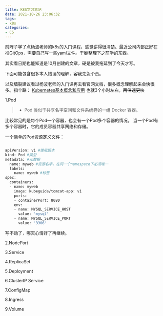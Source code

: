 ```yaml
---
title: K8S学习笔记
date: 2021-10-26 23:06:32
tags: 
- k8s
categories: 
- CS
---
```


前阵子学了点杨波老师的k8s的入门课程，感觉讲得很清楚。最近公司内部正好在推GitOps，需要自己写一些yaml文件。干脆整理下之前学的东西。

其实看日期也能知道是10月创建的文章，硬是被我拖延到了今天才写。

下面可能包含很多本人错误的理解，容我先免个责。

以及墙裂建议看过杨波老师的入门课再去看官网文档，很多概念理解起来会快很多。指个路：
[Kubernetes基本概念和应用](https://www.bilibili.com/video/BV1Ja4y1x748) 也就3个小时左右，~~两倍速更快~~

1.Pod
> - Pod 类似于共享名字空间和文件系统卷的一组 Docker 容器。

比较常见的是每个Pod一个容器，也会有一个Pod多个容器的情况。
当一个Pod有多个容器时，它的成员容器共享网络和存储。

一个简单的Pod资源定义文件：

```bash

apiVersion: v1 #使用版本
kind: Pod #类型
metadata: #元数据
  name: myweb #资源名字，在同一个namespace下必须唯一
  labels:
    name: myweb #标签
spec:
  containers:
  - name: myweb
    image: kubeguide/tomcat-app: v1
    ports:
    - containerPort: 8080
    env:
    - name: MYSQL_SERVICE_HOST
      value: 'mysql'
    - name: MYSQL_SERVICE_PORT
      value: '3306'

```

写不动了，哪天心情好了再继续。

2.NodePort 

3.Service

4.ReplicaSet

5.Deployment

6.ClusterIP Service

7.ConfigMap

8.Ingress

9.Volume
